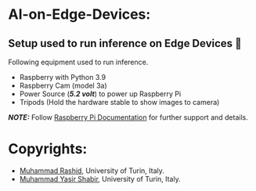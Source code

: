 # AI-on-Edge-Devices:
## Setup used to run inference on Edge Devices 🔧

Following equipment used to run inference.
- Raspberry with Python 3.9
- Raspberry Cam (model 3a)
- Power Source (**_5.2 volt_**) to power up Raspberry Pi
- Tripods (Hold the hardware stable to show images to camera)

**_NOTE:_** Follow [Raspberry Pi Documentation](https://www.raspberrypi.com/documentation) for further support and details.
# Copyrights:
- [Muhammad Rashid](), University of Turin, Italy.
- [Muhammad Yasir Shabir](), University of Turin, Italy.
